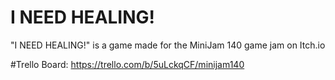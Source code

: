 # I NEED HEALING!
"I NEED HEALING!" is a game made for the MiniJam 140 game jam on Itch.io

#Trello Board: https://trello.com/b/5uLckqCF/minijam140
